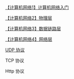 
[【计算机网络1】计算机网络入门](https://blog.csdn.net/qq_38350635/article/details/103654314)

[【计算机网络2】物理层](https://blog.csdn.net/qq_38350635/article/details/103936270)

[【计算机网络3】数据链路层](https://blog.csdn.net/qq_38350635/article/details/119831604)

[【计算机网络4】网络层](https://blog.csdn.net/qq_38350635/article/details/119855941)

[UDP 协议](https://blog.csdn.net/qq_38350635/article/details/103905021)

TCP 协议

Http 协议

